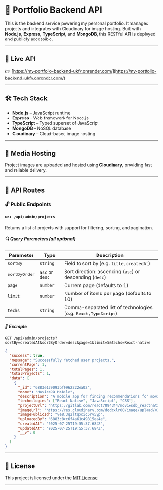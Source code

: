# 💼 Portfolio Backend API

This is the backend service powering my personal portfolio. It manages projects and integrates with Cloudinary for image hosting. Built with **Node.js**, **Express**, **TypeScript**, and **MongoDB**, this RESTful API is deployed and publicly accessible.

---

## 🚀 Live API

👉 [https://my-portfolio-backend-ukfv.onrender.com/](https://my-portfolio-backend-ukfv.onrender.com/)

---

## 🛠️ Tech Stack

- **Node.js** – JavaScript runtime
- **Express** – Web framework for Node.js
- **TypeScript** – Typed superset of JavaScript
- **MongoDB** – NoSQL database
- **Cloudinary** – Cloud-based image hosting

---

## 📸 Media Hosting

Project images are uploaded and hosted using **Cloudinary**, providing fast and reliable delivery.

---

## 📂 API Routes

### 🔓 Public Endpoints

#### `GET /api/admin/projects`

Returns a list of projects with support for filtering, sorting, and pagination.

##### 🔍 Query Parameters (all optional)

| Parameter     | Type            | Description                                                    |
| ------------- | --------------- | -------------------------------------------------------------- |
| `sortBy`      | `string`        | Field to sort by (e.g. `title`, `createdAt`)                   |
| `sortByOrder` | `asc` or `desc` | Sort direction: ascending (`asc`) or descending (`desc`)       |
| `page`        | `number`        | Current page (defaults to 1)                                   |
| `limit`       | `number`        | Number of items per page (defaults to 10)                      |
| `techs`       | `string`        | Comma-separated list of technologies (e.g. `React,TypeScript`) |

##### 🧪 Example

`GET /api/admin/projects?sortBy=createdAt&sortByOrder=desc&page=1&limit=5&techs=React-native`

```json
{
  "success": true,
  "message": "Successfully fetched user projects.",
  "currentPage": 1,
  "totalPages": 1,
  "totalProjects": 1,
  "data": [
    {
      "_id": "6883e139093bf0962222ea02",
      "name": "MoviesDB Mobile",
      "description": "A mobile app for finding recommendations for movies and TV shows to watch, built with React Native, JavaScript, and CSS3. It uses the TMDB API for movies and series.",
      "technologies": ["React Native", "JavaScript", "CSS"],
      "projectUrl": "https://gitlab.com/react7094344/moviesdb_reactnative#",
      "imageUrl": "https://res.cloudinary.com/dgdcxlr00/image/upload/v1753473337/ve873q2ltqxcic5rv5yp.png",
      "imagePublicId": "ve873q2ltqxcic5rv5yp",
      "uploadedBy": "6883c8cc6f4a61c49815ea4e",
      "createdAt": "2025-07-25T19:55:37.684Z",
      "updatedAt": "2025-07-25T19:55:37.684Z",
      "__v": 0
    }
  ]
}
```

---

## 📃 License

This project is licensed under the [MIT License](LICENSE).

---
